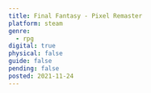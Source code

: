 ```yaml
---
title: Final Fantasy - Pixel Remaster
platform: steam
genre:
  - rpg
digital: true
physical: false
guide: false
pending: false
posted: 2021-11-24
---
```

